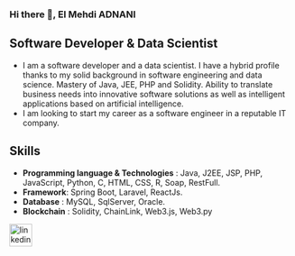 ### Hi there 👋, El Mehdi ADNANI
## Software Developer & Data Scientist
- I am a software developer and a data scientist. I have a hybrid profile thanks to my solid background in software engineering and data science. Mastery of Java, JEE, PHP and Solidity. Ability to translate business needs into innovative software solutions as well as intelligent applications based on artificial intelligence. 
- I am looking to start my career as a software engineer in a reputable IT company.
## Skills
- **Programming language & Technologies** : Java, J2EE, JSP, PHP, JavaScript, Python, C, HTML, CSS, R, Soap, RestFull.
- **Framework**: Spring Boot, Laravel, ReactJs.
- **Database** : MySQL, SqlServer, Oracle.
- **Blockchain** : Solidity, ChainLink, Web3.js, Web3.py





[<img src='https://cdn.jsdelivr.net/npm/simple-icons@3.0.1/icons/linkedin.svg' alt='linkedin' height='40'>](https://www.linkedin.com/in/el-mehdi-adnani-0073a21aa//)  

